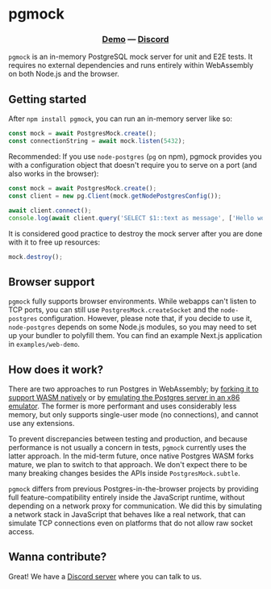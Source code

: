 # pgmock
<h3 align="center">
  <a href="https://stackframe-projects.github.io/pgmock">Demo</a> —
  <a href="https://discord.gg/pD4nyYyKrb">Discord</a>
</h3>

`pgmock` is an in-memory PostgreSQL mock server for unit and E2E tests. It requires no external dependencies and runs entirely within WebAssembly on both Node.js and the browser.

## Getting started
After `npm install pgmock`, you can run an in-memory server like so:

```typescript
const mock = await PostgresMock.create();
const connectionString = await mock.listen(5432);
```

Recommended: If you use `node-postgres` (`pg` on npm), pgmock provides you with a configuration object that doesn't require you to serve on a port (and also works in the browser):

```typescript
const mock = await PostgresMock.create();
const client = new pg.Client(mock.getNodePostgresConfig());

await client.connect();
console.log(await client.query('SELECT $1::text as message', ['Hello world!']));
```

It is considered good practice to destroy the mock server after you are done with it to free up resources:

```typescript
mock.destroy();
```

## Browser support

`pgmock` fully supports browser environments. While webapps can't listen to TCP ports, you can still use `PostgresMock.createSocket` and the `node-postgres` configuration. However, please note that, if you decide to use it, `node-postgres` depends on some Node.js modules, so you may need to set up your bundler to polyfill them. You can find an example Next.js application in `examples/web-demo`.

## How does it work?

There are two approaches to run Postgres in WebAssembly; by [forking it to support WASM natively](https://github.com/electric-sql/postgres-wasm) or by [emulating the Postgres server in an x86 emulator](https://supabase.com/blog/postgres-wasm). The former is more performant and uses considerably less memory, but only supports single-user mode (no connections), and cannot use any extensions.

To prevent discrepancies between testing and production, and because performance is not usually a concern in tests, `pgmock` currently uses the latter approach. In the mid-term future, once native Postgres WASM forks mature, we plan to switch to that approach. We don't expect there to be many breaking changes besides the APIs inside `PostgresMock.subtle`.

`pgmock` differs from previous Postgres-in-the-browser projects by providing full feature-compatibility entirely inside the JavaScript runtime, without depending on a network proxy for communication. We did this by simulating a network stack in JavaScript that behaves like a real network, that can simulate TCP connections even on platforms that do not allow raw socket access.

## Wanna contribute? 

Great! We have a [Discord server](https://discord.gg/pD4nyYyKrb) where you can talk to us.
